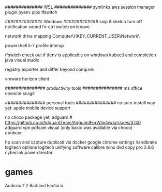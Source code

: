##############
WSL
##############
symlinks
aws session manager plugin
pyenv
pipx
tfswitch

##############
Windows
#############
snip & sketch turn off notification sound
fn-ctrl switch on lenovo

network drive mapping
    Computer\HKEY_CURRENT_USER\Network\

powershell 5-7 profile interop

tfswitch
    check out if tfenv is applicable on windows
kubectl and completion
java
visual studio

registry exporter and differ
beyond compare

vmware horizon client

###############
productivity tools
###############
ms office
onenote
snagit

###############
personal tools
###############
no auto-install way yet:
    apple mobile device support

no choco package yet:
    adguard # https://github.com/AdguardTeam/AdguardForWindows/issues/3740
    adguard vpn
    pdfsam visual (only basic was available via choco)    
    epuboor

hp scan and capture
duplicati via docker
google chrome settings
handbrake
logitech options
logitech unifying software
calibre
winx dvd copy pro 3.9.6
cyberlink powerdirector

# games
Audiosurf 2
Badland
Factorio